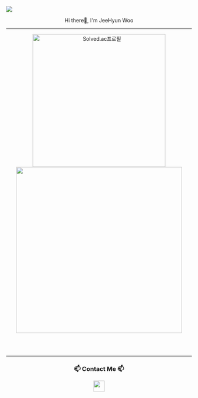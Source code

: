 <img src="https://capsule-render.vercel.app/api?type=waving&color=gradient&height=260&section=header&text=Jeehyun%20Woo&fontSize=50&animation=twinkling&fontAlignY=40" />

<p align = "center"> Hi there👋, I'm JeeHyun Woo </p>


------



 <p align=center>
 	<div align="center">
        <a href="https://solved.ac/wannabe" title="Go to Source">
            <img align="center" width=360 src="http://mazassumnida.wtf/api/v2/generate_badge?boj=wannabe" alt="Solved.ac프로필" />
        </a>
        <a href="https://github.com/anuraghazra/github-readme-stats" title="Go to Source">
          <img align="center" width=450 src="https://github-readme-stats.vercel.app/api?username=wjh51333&show_icons=true&theme=onedark&hide_border=true" />
        </a>
    </div>
 </p>
<br><br>

------



<h3 align="center"> 📫 Contact Me 📫 </h3>
<p align="center">
  <a href="mailto:wjh51333@gmail.com" target="_blank"><img src="https://upload.wikimedia.org/wikipedia/commons/7/7e/Gmail_icon_%282020%29.svg" width="30" height="30"/></a>
</p>



<!--
**wjh51333/wjh51333** is a ✨ _special_ ✨ repository because its `README.md` (this file) appears on your GitHub profile.

Here are some ideas to get you started:

- 🔭 I’m currently working on ...
- 🌱 I’m currently learning ...
- 👯 I’m looking to collaborate on ...
- 🤔 I’m looking for help with ...
- 💬 Ask me about ...
- 📫 How to reach me: ...
- 😄 Pronouns: ...
- ⚡ Fun fact: ...
-->

